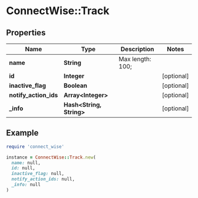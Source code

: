 # ConnectWise::Track

## Properties

| Name | Type | Description | Notes |
| ---- | ---- | ----------- | ----- |
| **name** | **String** |  Max length: 100; |  |
| **id** | **Integer** |  | [optional] |
| **inactive_flag** | **Boolean** |  | [optional] |
| **notify_action_ids** | **Array&lt;Integer&gt;** |  | [optional] |
| **_info** | **Hash&lt;String, String&gt;** |  | [optional] |

## Example

```ruby
require 'connect_wise'

instance = ConnectWise::Track.new(
  name: null,
  id: null,
  inactive_flag: null,
  notify_action_ids: null,
  _info: null
)
```


